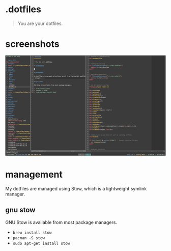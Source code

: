 .dotfiles
=========

> You are your dotfiles.

# screenshots

![screenshot](https://raw.githubusercontent.com/kvchen/.dotfiles/master/screenshot.png)

# management

My dotfiles are managed using Stow, which is a lightweight symlink manager.

## gnu stow

GNU Stow is available from most package managers.

* `brew install stow`
* `pacman -S stow`
* `sudo apt-get install stow`
